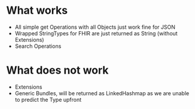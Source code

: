 # What works
- All simple get Operations with all Objects just work fine for JSON
- Wrapped StringTypes for FHIR are just returned as String (without Extensions)
- Search Operations

# What does not work 
- Extensions
- Generic Bundles, will be returned as LinkedHashmap as we are unable to predict the Type upfront 